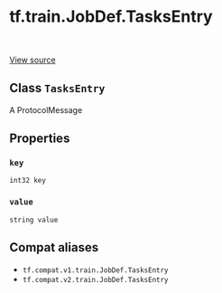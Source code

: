 <div itemscope itemtype="http://developers.google.com/ReferenceObject">
<meta itemprop="name" content="tf.train.JobDef.TasksEntry" />
<meta itemprop="path" content="Stable" />
<meta itemprop="property" content="key"/>
<meta itemprop="property" content="value"/>
</div>

# tf.train.JobDef.TasksEntry

<!-- Insert buttons and diff -->

<table class="tfo-notebook-buttons tfo-api" align="left">
</table>

<a target="_blank" href="/code/stable/tensorflow/core/protobuf/cluster.proto">View source</a>



## Class `TasksEntry`

A ProtocolMessage



<!-- Placeholder for "Used in" -->


## Properties

<h3 id="key"><code>key</code></h3>

`int32 key`


<h3 id="value"><code>value</code></h3>

`string value`






## Compat aliases

* `tf.compat.v1.train.JobDef.TasksEntry`
* `tf.compat.v2.train.JobDef.TasksEntry`

